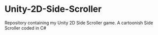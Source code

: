 # Unity-2D-Side-Scroller
Repository containing my Unity 2D Side Scroller game. A cartoonish Side Scroller coded in C#
